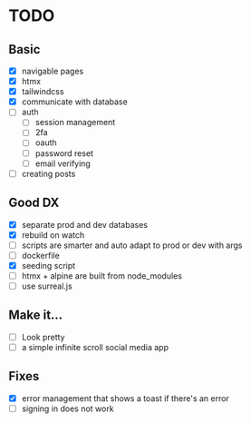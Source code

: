 # TODO
## Basic
- [x] navigable pages
- [x] htmx
- [x] tailwindcss
- [x] communicate with database
- [ ] auth
    - [ ] session management
    - [ ] 2fa
    - [ ] oauth
    - [ ] password reset
    - [ ] email verifying
- [ ] creating posts

## Good DX
- [x] separate prod and dev databases
- [x] rebuild on watch
- [ ] scripts are smarter and auto adapt to prod or dev with args
- [ ] dockerfile
- [x] seeding script
- [ ] htmx + alpine are built from node_modules 
- [ ] use surreal.js

## Make it...
- [ ] Look pretty
- [ ] a simple infinite scroll social media app 

## Fixes
- [x] error management that shows a toast if there's an error
- [ ] signing in does not work

